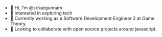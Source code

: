 - 👋 Hi, I’m @srikargunnam
- 👀 Interested in exploring tech
- 🌱 Currently working as a Software Development Engineer 2 at Game Theory.
- 💞️ Looking to collaborate with open source projects around javascript.

<!---
srikargunnam/srikargunnam is a ✨ special ✨ repository because its `README.md` (this file) appears on your GitHub profile.
You can click the Preview link to take a look at your changes.
--->
